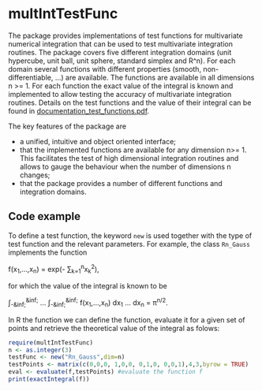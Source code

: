 # multIntTestFunc
The package provides implementations of test functions for multivariate numerical integration that can be used to test multivariate integration routines.
The package covers five different integration domains (unit hypercube, unit ball, unit sphere, standard simplex and R^n).
For each domain several functions with different properties (smooth, non-differentiable, ...) are available. The functions are available in all dimensions n >= 1.
For each function the exact value of the integral is known and implemented to allow testing the accuracy of multivariate integration routines.
Details on the test functions and the value of their integral can be found in <a href="documentation_test_functions.pdf">documentation_test_functions.pdf</a>.

The key features of the package are
- a unified, intuitive and object oriented interface;
- that the implemented functions are available for any dimension n>= 1. This facilitates the test of high dimensional integration routines and allows to gauge the behaviour when the number of dimensions n changes;
- that the package provides a number of different functions and integration domains.

## Code example
To define a test function, the keyword `new` is used together with the type of test function and the relevant parameters.
For example, the class `Rn_Gauss` implements the function

f(x<sub>1</sub>,...,x<sub>n</sub>) = exp(- &sum;<sub>k=1</sub><sup>n</sup>x<sub>k</sub><sup>2</sup>),

for which the value of the integral is known to be
 
&int;<sub>-&inf;</sub><sup>&inf;</sup> ... &int;<sub>-&inf;</sub><sup>&inf;</sup> f(x<sub>1</sub>,...,x<sub>n</sub>) dx<sub>1</sub> ... dx<sub>n</sub> = &pi;<sup>n/2</sup>.

In R the function we can define the function, evaluate it for a given set of points and retrieve the theoretical value of the integral as folows: 
```r
require(multIntTestFunc)
n <- as.integer(3)
testFunc <- new("Rn_Gauss",dim=n)
testPoints <- matrix(c(0,0,0, 1,0,0, 0,1,0, 0,0,1),4,3,byrow = TRUE)
eval <- evaluate(f,testPoints) #evaluate the function f
print(exactIntegral(f))
```


